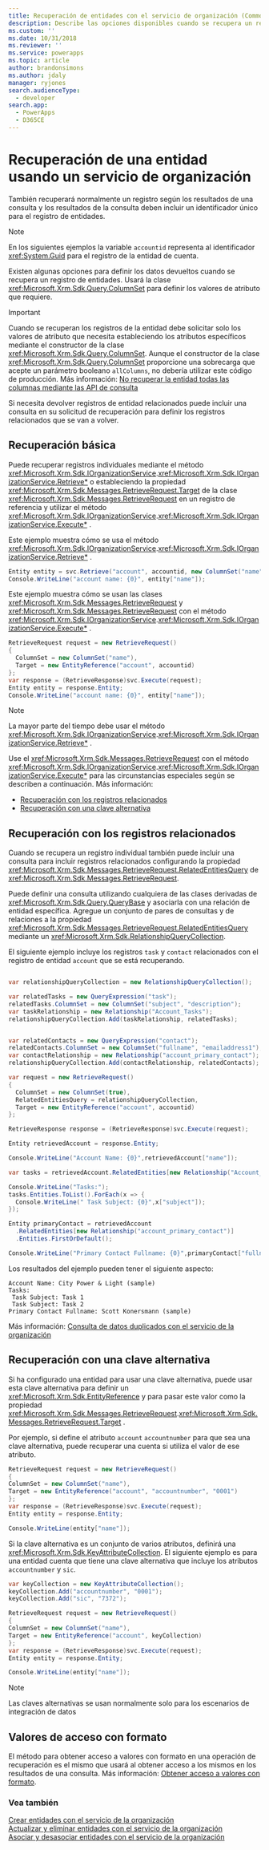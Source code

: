 ```yaml
---
title: Recuperación de entidades con el servicio de organización (Common Data Service) | Microsoft Docs
description: Describe las opciones disponibles cuando se recupera un registro mediante programación
ms.custom: ''
ms.date: 10/31/2018
ms.reviewer: ''
ms.service: powerapps
ms.topic: article
author: brandonsimons
ms.author: jdaly
manager: ryjones
search.audienceType:
  - developer
search.app:
  - PowerApps
  - D365CE
---
```

# <a name="retrieve-an-entity-using-the-organization-service"></a>Recuperación de una entidad usando un servicio de organización

También recuperará normalmente un registro según los resultados de una consulta y los resultados de la consulta deben incluir un identificador único para el registro de entidades.

> [!NOTE]
> En los siguientes ejemplos la variable `accountid` representa al identificador <xref:System.Guid> para el registro de la entidad de cuenta.

Existen algunas opciones para definir los datos devueltos cuando se recupera un registro de entidades. Usará la clase <xref:Microsoft.Xrm.Sdk.Query.ColumnSet> para definir los valores de atributo que requiere.


> [!IMPORTANT]
> Cuando se recuperan los registros de la entidad debe solicitar solo los valores de atributo que necesita estableciendo los atributos específicos mediante el constructor de la clase <xref:Microsoft.Xrm.Sdk.Query.ColumnSet>. Aunque el constructor de la clase <xref:Microsoft.Xrm.Sdk.Query.ColumnSet> proporcione una sobrecarga que acepte un parámetro booleano `allColumns`, no debería utilizar este código de producción. Más información: [No recuperar la entidad todas las columnas mediante las API de consulta](/dynamics365/customer-engagement/guidance/data/retrieve-specific-columns-entity-via-query-apis)

Si necesita devolver registros de entidad relacionados puede incluir una consulta en su solicitud de recuperación para definir los registros relacionados que se van a volver.


## <a name="basic-retrieve"></a>Recuperación básica

Puede recuperar registros individuales mediante el método <xref:Microsoft.Xrm.Sdk.IOrganizationService>.<xref:Microsoft.Xrm.Sdk.IOrganizationService.Retrieve*> o estableciendo la propiedad <xref:Microsoft.Xrm.Sdk.Messages.RetrieveRequest.Target> de la clase <xref:Microsoft.Xrm.Sdk.Messages.RetrieveRequest> en un registro de referencia y utilizar el método <xref:Microsoft.Xrm.Sdk.IOrganizationService>.<xref:Microsoft.Xrm.Sdk.IOrganizationService.Execute*> .

Este ejemplo muestra cómo se usa el método <xref:Microsoft.Xrm.Sdk.IOrganizationService>.<xref:Microsoft.Xrm.Sdk.IOrganizationService.Retrieve*> .

```csharp
Entity entity = svc.Retrieve("account", accountid, new ColumnSet("name"));
Console.WriteLine("account name: {0}", entity["name"]);
```

Este ejemplo muestra cómo se usan las clases <xref:Microsoft.Xrm.Sdk.Messages.RetrieveRequest> y <xref:Microsoft.Xrm.Sdk.Messages.RetrieveRequest> con el método <xref:Microsoft.Xrm.Sdk.IOrganizationService>.<xref:Microsoft.Xrm.Sdk.IOrganizationService.Execute*> .

```csharp
RetrieveRequest request = new RetrieveRequest()
{
  ColumnSet = new ColumnSet("name"),
  Target = new EntityReference("account", accountid)
};
var response = (RetrieveResponse)svc.Execute(request);
Entity entity = response.Entity;
Console.WriteLine("account name: {0}", entity["name"]);
```

> [!NOTE]
> La mayor parte del tiempo debe usar el método <xref:Microsoft.Xrm.Sdk.IOrganizationService>.<xref:Microsoft.Xrm.Sdk.IOrganizationService.Retrieve*> .
>
> Use el <xref:Microsoft.Xrm.Sdk.Messages.RetrieveRequest> con el método <xref:Microsoft.Xrm.Sdk.IOrganizationService>.<xref:Microsoft.Xrm.Sdk.IOrganizationService.Execute*> para las circunstancias especiales según se describen a continuación. 
> Más información: 
> - [Recuperación con los registros relacionados](#retrieve-with-related-records)
> - [Recuperación con una clave alternativa](#retrieve-with-an-alternate-key)


## <a name="retrieve-with-related-records"></a>Recuperación con los registros relacionados

Cuando se recupera un registro individual también puede incluir una consulta para incluir registros relacionados configurando la propiedad <xref:Microsoft.Xrm.Sdk.Messages.RetrieveRequest.RelatedEntitiesQuery> de <xref:Microsoft.Xrm.Sdk.Messages.RetrieveRequest>.

Puede definir una consulta utilizando cualquiera de las clases derivadas de <xref:Microsoft.Xrm.Sdk.Query.QueryBase> y asociarla con una relación de entidad específica. Agregue un conjunto de pares de consultas y de relaciones a la propiedad <xref:Microsoft.Xrm.Sdk.Messages.RetrieveRequest.RelatedEntitiesQuery> mediante un <xref:Microsoft.Xrm.Sdk.RelationshipQueryCollection>.

El siguiente ejemplo incluye los registros `task` y `contact` relacionados con el registro de entidad `account` que se está recuperando.

```csharp

var relationshipQueryCollection = new RelationshipQueryCollection();

var relatedTasks = new QueryExpression("task");
relatedTasks.ColumnSet = new ColumnSet("subject", "description");
var taskRelationship = new Relationship("Account_Tasks");
relationshipQueryCollection.Add(taskRelationship, relatedTasks);


var relatedContacts = new QueryExpression("contact");
relatedContacts.ColumnSet = new ColumnSet("fullname", "emailaddress1");
var contactRelationship = new Relationship("account_primary_contact");
relationshipQueryCollection.Add(contactRelationship, relatedContacts);

var request = new RetrieveRequest()
{
  ColumnSet = new ColumnSet(true),
  RelatedEntitiesQuery = relationshipQueryCollection,
  Target = new EntityReference("account", accountid)
};

RetrieveResponse response = (RetrieveResponse)svc.Execute(request);

Entity retrievedAccount = response.Entity;

Console.WriteLine("Account Name: {0}",retrievedAccount["name"]);

var tasks = retrievedAccount.RelatedEntities[new Relationship("Account_Tasks")];

Console.WriteLine("Tasks:");
tasks.Entities.ToList().ForEach(x => {
  Console.WriteLine(" Task Subject: {0}",x["subject"]);
});

Entity primaryContact = retrievedAccount
  .RelatedEntities[new Relationship("account_primary_contact")]
  .Entities.FirstOrDefault();

Console.WriteLine("Primary Contact Fullname: {0}",primaryContact["fullname"]);
```
Los resultados del ejemplo pueden tener el siguiente aspecto:

```
Account Name: City Power & Light (sample)
Tasks:
 Task Subject: Task 1
 Task Subject: Task 2
Primary Contact Fullname: Scott Konersmann (sample)
```

Más información: [Consulta de datos duplicados con el servicio de la organización](entity-operations-query-data.md)


## <a name="retrieve-with-an-alternate-key"></a>Recuperación con una clave alternativa

Si ha configurado una entidad para usar una clave alternativa, puede usar esta clave alternativa para definir un <xref:Microsoft.Xrm.Sdk.EntityReference> y para pasar este valor como la propiedad <xref:Microsoft.Xrm.Sdk.Messages.RetrieveRequest>.<xref:Microsoft.Xrm.Sdk.Messages.RetrieveRequest.Target> .

Por ejemplo, si define el atributo `account` `accountnumber` para que sea una clave alternativa, puede recuperar una cuenta si utiliza el valor de ese atributo.


```csharp
RetrieveRequest request = new RetrieveRequest()
{
ColumnSet = new ColumnSet("name"),
Target = new EntityReference("account", "accountnumber", "0001")
};
var response = (RetrieveResponse)svc.Execute(request);
Entity entity = response.Entity;

Console.WriteLine(entity["name"]);
```

Si la clave alternativa es un conjunto de varios atributos, definirá una <xref:Microsoft.Xrm.Sdk.KeyAttributeCollection>. El siguiente ejemplo es para una entidad cuenta que tiene una clave alternativa que incluye los atributos `accountnumber` y `sic`.

```csharp
var keyCollection = new KeyAttributeCollection();
keyCollection.Add("accountnumber", "0001");
keyCollection.Add("sic", "7372");

RetrieveRequest request = new RetrieveRequest()
{
ColumnSet = new ColumnSet("name"),
Target = new EntityReference("account", keyCollection)
};
var response = (RetrieveResponse)svc.Execute(request);
Entity entity = response.Entity;

Console.WriteLine(entity["name"]);
```
> [!NOTE]
> Las claves alternativas se usan normalmente solo para los escenarios de integración de datos


## <a name="access-formatted-values"></a>Valores de acceso con formato

El método para obtener acceso a valores con formato en una operación de recuperación es el mismo que usará al obtener acceso a los mismos en los resultados de una consulta. Más información: [Obtener acceso a valores con formato](entity-operations-query-data.md#access-formatted-values).

<!-- TODO Move the information about accessing formatted values here, where the topic is shorter rather than the query topic which is longer -->

### <a name="see-also"></a>Vea también

[Crear entidades con el servicio de la organización](entity-operations-create.md)<br />
[Actualizar y eliminar entidades con el servicio de la organización](entity-operations-update-delete.md)<br />
[Asociar y desasociar entidades con el servicio de la organización](entity-operations-associate-disassociate.md)<br />

